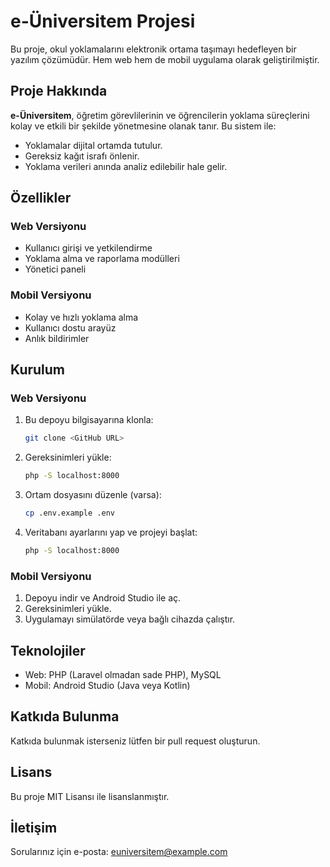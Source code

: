 # e-Üniversitem Projesi

Bu proje, okul yoklamalarını elektronik ortama taşımayı hedefleyen bir yazılım çözümüdür. Hem web hem de mobil uygulama olarak geliştirilmiştir.

## Proje Hakkında
**e-Üniversitem**, öğretim görevlilerinin ve öğrencilerin yoklama süreçlerini kolay ve etkili bir şekilde yönetmesine olanak tanır. Bu sistem ile:
- Yoklamalar dijital ortamda tutulur.
- Gereksiz kağıt israfı önlenir.
- Yoklama verileri anında analiz edilebilir hale gelir.

## Özellikler
### Web Versiyonu
- Kullanıcı girişi ve yetkilendirme
- Yoklama alma ve raporlama modülleri
- Yönetici paneli

### Mobil Versiyonu
- Kolay ve hızlı yoklama alma
- Kullanıcı dostu arayüz
- Anlık bildirimler

## Kurulum
### Web Versiyonu
1. Bu depoyu bilgisayarına klonla:
    ```bash
    git clone <GitHub URL>
    ```
2. Gereksinimleri yükle:
    ```bash
    php -S localhost:8000
    ```
3. Ortam dosyasını düzenle (varsa):
    ```bash
    cp .env.example .env
    ```
4. Veritabanı ayarlarını yap ve projeyi başlat:
    ```bash
    php -S localhost:8000
    ```

### Mobil Versiyonu
1. Depoyu indir ve Android Studio ile aç.
2. Gereksinimleri yükle.
3. Uygulamayı simülatörde veya bağlı cihazda çalıştır.

## Teknolojiler
- Web: PHP (Laravel olmadan sade PHP), MySQL
- Mobil: Android Studio (Java veya Kotlin)

## Katkıda Bulunma
Katkıda bulunmak isterseniz lütfen bir pull request oluşturun.

## Lisans
Bu proje MIT Lisansı ile lisanslanmıştır.

## İletişim
Sorularınız için e-posta: [euniversitem@example.com](mailto:euniversitem@example.com)
